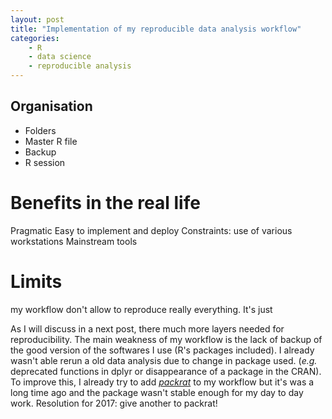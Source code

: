 ```yaml
---
layout: post
title: "Implementation of my reproducible data analysis workflow"
categories:
    - R
    - data science
    - reproducible analysis
---
```


## Organisation

- Folders
- Master R file
- Backup
- R session

# Benefits in the real life

Pragmatic
Easy to implement and deploy
Constraints: use of various workstations
Mainstream tools

# Limits

 my workflow don't allow to reproduce really everything. It's just

As I will discuss in a next post, there much more layers needed for reproducibility. The main weakness of my workflow is the lack of backup of the good version of the softwares I use (R's packages included). I already wasn't able rerun a old data analysis due to change in package used. (*e.g.* deprecated functions in dplyr or disappearance of a package in the CRAN). To improve this, I already try to add [*packrat*](https://cran.r-project.org/web/packages/packrat/index.html) to my workflow but it's was a long time ago and the package wasn't stable enough for my day to day work. Resolution for 2017: give another to packrat!
